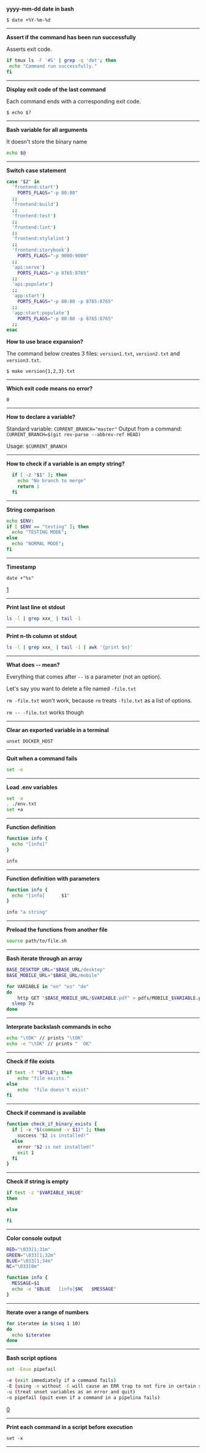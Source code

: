 **yyyy-mm-dd date in bash**

`$ date +%Y-%m-%d`

---

**Assert if the command has been run successfully**

Asserts exit code.

```bash
if tmux ls -F '#S' | grep -q 'dot'; then
 echo "Command run successfully."
fi
```

---

**Display exit code of the last command**

Each command ends with a corresponding exit code.

`$ echo $?`

---

**Bash variable for all arguments**

It doesn't store the binary name

```bash
echo $@
```

---

**Switch case statement**

```bash
case "$2" in
  'frontend:start')
    PORTS_FLAGS="-p 80:80"
  ;;
  'frontend:build')
  ;;
  'frontend:test')
  ;;
  'frontend:lint')
  ;;
  'frontend:stylelint')
  ;;
  'frontend:storybook')
    PORTS_FLAGS="-p 9000:9000"
  ;;
  'api:serve')
    PORTS_FLAGS="-p 8765:8765"
  ;;
  'api:populate')
  ;;
  'app:start')
    PORTS_FLAGS="-p 80:80 -p 8765:8765"
  ;;
  'app:start:populate')
    PORTS_FLAGS="-p 80:80 -p 8765:8765"
  ;;
esac
```

**How to use brace expansion?**

The command below creates 3 files: `version1.txt`, `version2.txt` and `version3.txt`.

`$ make version{1,2,3}.txt`

---

**Which exit code means no error?**

`0`

---

**How to declare a variable?**

Standard variable: `CURRENT_BRANCH="master"`
Output from a command: `CURRENT_BRANCH=$(git rev-parse --abbrev-ref HEAD)`

Usage: `$CURRENT_BRANCH`

---

**How to check if a variable is an empty string?**

```bash
  if [ -z "$1" ]; then
    echo "No branch to merge"
    return 1
  fi
```

---

**String comparison**

```bash
echo $ENV:
if [ $ENV == "testing" ]; then
  echo "TESTING MODE";
else
  echo "NORMAL MODE";
fi
```

---

**Timestamp**

`date +"%s"`

[1](https://stackoverflow.com/questions/17066250/create-timestamp-variable-in-bash-script)

---

**Print last line ot stdout**

```bash
ls -l | grep xxx_ | tail -1
```

---

**Print n-th column ot stdout**

```bash
ls -l | grep xxx_ | tail -1 | awk '{print $n}'
```

---

**What does -- mean?**

Everything that comes after `--` is a parameter (not an option).

Let's say you want to delete a file named `-file.txt`

`rm -file.txt` won't work, because `rm` treats `-file.txt` as a list of options.

`rm -- -file.txt` works though

---

**Clear an exported variable in a terminal**

```
unset DOCKER_HOST
```

---

**Quit when a command fails**

```bash
set -e
```

---

**Load .env variables**

```bash
set -a
. ./env.txt
set +a
```

---

**Function definition**

```bash
function info {
  echo "[info]"
}

info
```

---

**Function definition with parameters**

```bash
function info {
  echo "[info]      $1"
}

info "a string"
```

---

**Preload the functions from another file**

```bash
source path/to/file.sh
```

---

**Bash iterate through an array**

```bash
BASE_DESKTOP_URL="$BASE_URL/desktop"
BASE_MOBILE_URL="$BASE_URL/mobile"

for VARIABLE in "en" "es" "de"
do
	http GET "$BASE_MOBILE_URL/$VARIABLE.pdf" > pdfs/MOBILE_$VARIABLE.pdf
  sleep 7s
done
```

---

**Interprate backslash commands in echo**

```bash
echo "\tOK" // prints "\tOK"
echo -e "\tOK" // prints "  OK"
```

---

**Check if file exists**

```bash
if test -f "$FILE"; then
    echo "file exists."
else
    echo  "file doesn't exist"
fi
```

---

**Check if command is available**

```bash
function check_if_binary_exists {
  if [ -x "$(command -v $1)" ]; then
    success "$2 is installed!"
  else
    error "$2 is not installed!"
    exit 1
  fi
}
```

---

**Check if string is empty**

```bash
if test -z "$VARIABLE_VALUE"
then

else

fi
```

---

**Color console output**

```bash
RED="\033[1;31m"
GREEN="\033[1;32m"
BLUE="\033[1;34m"
NC="\033[0m"

function info {
  MESSAGE=$1
  echo -e "$BLUE   [info]$NC   $MESSAGE"
}
```

---

**Iterate over a range of numbers**

```bash
for iteratee in $(seq 1 10)
do
  echo $iteratee
done
```

---

**Bash script options**

```bash
set -Eeuo pipefail

-e (exit immediately if a command fails)
-E (using -e without -E will cause an ERR trap to not fire in certain scenarios)
-u (treat unset variables as an error and quit)
-o pipefail (quit even if a command in a pipelina fails)
```

[0](https://vaneyckt.io/posts/safer_bash_scripts_with_set_euxo_pipefail/)

---

**Print each command in a script before execution**

```
set -x
```

---
